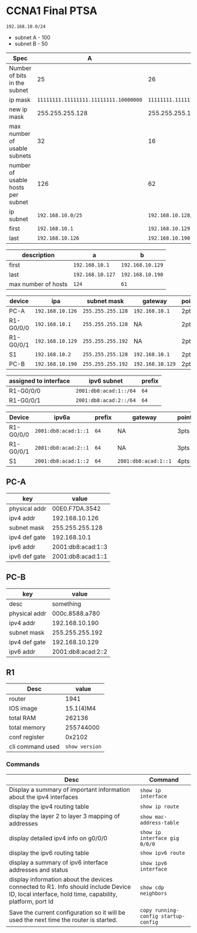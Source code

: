 # CCNA1 Final PTSA

`192.168.10.0/24` 
- subnet A - 100
- subnet B - 50

| Spec                              | A                                     | B                                     |
| --------------------------------- | ------------------------------------- | ------------------------------------- |
| Number of bits in the subnet      | 25                                    | 26                                    |
| ip mask                           | `11111111.11111111.11111111.10000000` | `11111111.11111111.11111111.11000000` |
| new ip mask                       | 255.255.255.128                       | 255.255.255.192                       |
| max number of usable subnets      | 32                                      | 16                                      |
| number of usable hosts per subnet | 126                                      |  62                                     |
| ip subnet                         | `192.168.10.0/25`                     | `192.168.10.128/26`                   |
| first                             | `192.168.10.1`                        | `192.168.10.129`                      |
| last                              | `192.168.10.126`                      | `192.168.10.190`                                      |


| description         | a                | b                |
| ------------------- | ---------------- | ---------------- |
| first               | `192.168.10.1`   | `192.168.10.129` |
| last                | `192.168.10.127` | `192.168.10.190` |
| max number of hosts | `124`            | `61`                 |

| device    | ipa              | subnet mask       | gateway        | points |
| --------- | ---------------- | ----------------- | -------------- | ------ |
| PC-A      | `192.168.10.126` | `255.255.255.128` | `192.168.10.1` | 2pts   |
| R1-G0/0/0 | `192.168.10.1`   | `255.255.255.128` | NA             | 2pts   |
| R1-G0/0/1 | `192.168.10.129` | `255.255.255.192` | NA             | 2pts   |
| S1        | `192.168.10.2`   | `255.255.255.128` | `192.168.10.1` | 2pts   |
| PC-B      | `192.168.10.190` | `255.255.255.192` | `192.168.10.129`               | 2pts   |

| assigned to interface | ipv6 subnet            | prefix  |
| --------------------- | ---------------------- | ------- |
| R1-G0/0/0             | `2001:db8:acad:1::/64` | `64`   |
| R1-G0/0/1             | `2001:db8:acad:2::/64` | `64`        |

| Device    | ipv6a                | prefix | gateway              | points |
| --------- | -------------------- | ------ | -------------------- | ------ |
| R1-G0/0/0 | `2001:db8:acad:1::1` | `64`   | NA                   | 3pts   |
| R1-G0/0/1 | `2001:db8:acad:2::1` | `64`   | NA                   | 3pts   |
| S1        | `2001:db8:acad:1::2` | `64`   | `2001:db8:acad:1::1` | 4pts       |

## PC-A
| key           | value              |
| ------------- | ------------------ |
| physical addr | 00E0.F7DA.3542     |
| ipv4 addr     | 192.168.10.126     |
| subnet mask   | 255.255.255.128    |
| ipv4 def gate | 192.168.10.1       |
| ipv6 addr     | 2001:db8:acad:1::3 |
| ipv6 def gate | 2001:db8:acad:1::1                   |

## PC-B
| key           | value           |
| ------------- | --------------- |
| desc          | something       |
| physical addr | 000c.8588.a780  |
| ipv4 addr     | 192.168.10.190  |
| subnet mask   | 255.255.255.192 |
| ipv4 def gate | 192.168.10.129  |
| ipv6 addr     | 2001:db8:acad:2::2                |

## R1
| Desc             | value     |
| ---------------- | --------- |
| router           | 1941           |
| IOS image        | 15.1(4)M4 |
| total RAM        | 262136          |
| total memory     | 255744000          |
| conf register    | 0x2102          |
| cli command used | `show version`          |

### Commands

| Desc                                                                                                                                            | Command                       |
| ----------------------------------------------------------------------------------------------------------------------------------------------- | ----------------------------- |
| Display a summary of important information about the ipv4 interfaces                                                                            | `show ip interface`           |
| display the ipv4 routing table                                                                                                                  | `show ip route`               |
| display the layer 2 to layer 3 mapping of addresses                                                                                             | `show mac-address-table`      |
| display detailed ipv4 info on g0/0/0                                                                                                            | `show ip interface gig 0/0/0` |
| display the ipv6 routing table                                                                                                                  | `show ipv6 route`             |
| display a summary of ipv6 interface addresses and status                                                                                        | `show ipv6 interface`         |
| display information about the devices connected to R1. Info should include Device ID, local interface, hold time, capability, platform, port Id | `show cdp neighbors`          |
| Save the current configuration so it will be used the next time the router is started.                                                          | `copy running-config startup-config`                              |
